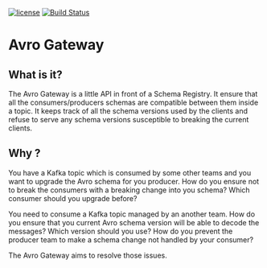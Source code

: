 [![license](http://img.shields.io/badge/license-Apache%20v2-orange.svg)](https://raw.githubusercontent.com/Peltoche/oaichecker/master/LICENSE)
[![Build Status](https://travis-ci.org/Peltoche/avro-gateway.svg?branch=master)](https://travis-ci.org/Peltoche/avro-gateway)

# Avro Gateway

## What is it?

The Avro Gateway is a little API in front of a Schema Registry. It ensure that
all the consumers/producers schemas are compatible between them inside a topic.
It keeps track of all the schema versions used by the clients and refuse to serve
any schema versions susceptible to breaking the current clients.

## Why ?

You have a Kafka topic which is consumed by some other teams and you want to
upgrade the Avro schema for you producer. How do you ensure not to break the
consumers with a breaking change into you schema? Which consumer should you
upgrade before?

You need to consume a Kafka topic managed by an another team. How do you ensure
that you current Avro schema version will be able to decode the messages? Which
version should you use? How do you prevent the producer team to make a schema
change not handled by your consumer?


The Avro Gateway aims to resolve those issues.
